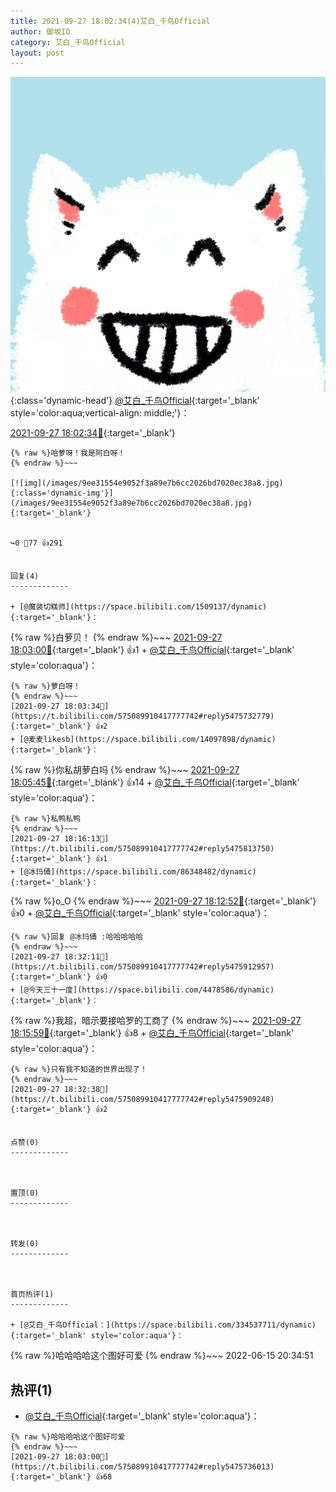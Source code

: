 ```yaml
---
title: 2021-09-27 18:02:34(4)艾白_千鸟Official
author: 御坂IO
category: 艾白_千鸟Official
layout: post
---
```


![img](/images/9ae8b9445fd0665cc014d9080156a45271be73c6.jpg){:class='dynamic-head'}
[@艾白_千鸟Official](https://space.bilibili.com/334537711/dynamic){:target='_blank' style='color:aqua;vertical-align: middle;'}：

[2021-09-27 18:02:34🔗](https://t.bilibili.com/575089910417777742){:target='_blank'}

~~~
{% raw %}哈萝呀！我是阿白呀！
{% endraw %}~~~

[![img](/images/9ee31554e9052f3a89e7b6cc2026bd7020ec38a8.jpg){:class='dynamic-img'}](/images/9ee31554e9052f3a89e7b6cc2026bd7020ec38a8.jpg){:target='_blank'}


↪️0 💬77 👍291


回复(4)
-------------

+ [@魔装切糕师](https://space.bilibili.com/1509137/dynamic){:target='_blank'}：
~~~
{% raw %}白萝贝！
{% endraw %}~~~
[2021-09-27 18:03:00🔗](https://t.bilibili.com/575089910417777742#reply5475731635){:target='_blank'} 👍1
    + [@艾白_千鸟Official](https://space.bilibili.com/334537711/dynamic){:target='_blank' style='color:aqua'}：
~~~
{% raw %}萝白呀！
{% endraw %}~~~
[2021-09-27 18:03:34🔗](https://t.bilibili.com/575089910417777742#reply5475732779){:target='_blank'} 👍2
+ [@麦麦likesb](https://space.bilibili.com/14097898/dynamic){:target='_blank'}：
~~~
{% raw %}你私胡萝白吗
{% endraw %}~~~
[2021-09-27 18:05:45🔗](https://t.bilibili.com/575089910417777742#reply5475751284){:target='_blank'} 👍14
    + [@艾白_千鸟Official](https://space.bilibili.com/334537711/dynamic){:target='_blank' style='color:aqua'}：
~~~
{% raw %}私鸭私鸭
{% endraw %}~~~
[2021-09-27 18:16:13🔗](https://t.bilibili.com/575089910417777742#reply5475813750){:target='_blank'} 👍1
+ [@冰玛俑](https://space.bilibili.com/86348482/dynamic){:target='_blank'}：
~~~
{% raw %}o_O
{% endraw %}~~~
[2021-09-27 18:12:52🔗](https://t.bilibili.com/575089910417777742#reply5475796499){:target='_blank'} 👍0
    + [@艾白_千鸟Official](https://space.bilibili.com/334537711/dynamic){:target='_blank' style='color:aqua'}：
~~~
{% raw %}回复 @冰玛俑 :哈哈哈哈哈
{% endraw %}~~~
[2021-09-27 18:32:11🔗](https://t.bilibili.com/575089910417777742#reply5475912957){:target='_blank'} 👍0
+ [@今天三十一度](https://space.bilibili.com/4478586/dynamic){:target='_blank'}：
~~~
{% raw %}我超，暗示要接哈罗的工商了
{% endraw %}~~~
[2021-09-27 18:15:59🔗](https://t.bilibili.com/575089910417777742#reply5475815718){:target='_blank'} 👍8
    + [@艾白_千鸟Official](https://space.bilibili.com/334537711/dynamic){:target='_blank' style='color:aqua'}：
~~~
{% raw %}只有我不知道的世界出现了！
{% endraw %}~~~
[2021-09-27 18:32:38🔗](https://t.bilibili.com/575089910417777742#reply5475909248){:target='_blank'} 👍2


点赞(0)
-------------



置顶(0)
-------------



转发(0)
-------------



首页热评(1)
-------------

+ [@艾白_千鸟Official：](https://space.bilibili.com/334537711/dynamic){:target='_blank' style='color:aqua'}：
~~~
{% raw %}哈哈哈哈这个图好可爱
{% endraw %}~~~
2022-06-15 20:34:51


热评(1)
-------------

+ [@艾白_千鸟Official](https://space.bilibili.com/334537711/dynamic){:target='_blank' style='color:aqua'}：
~~~
{% raw %}哈哈哈哈这个图好可爱
{% endraw %}~~~
[2021-09-27 18:03:00🔗](https://t.bilibili.com/575089910417777742#reply5475736013){:target='_blank'} 👍68


